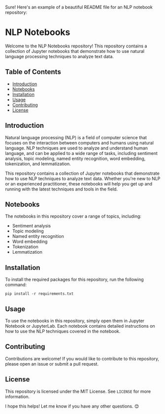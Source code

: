 Sure! Here's an example of a beautiful README file for an NLP notebook repository:

# NLP Notebooks

Welcome to the NLP Notebooks repository! This repository contains a collection of Jupyter notebooks that demonstrate how to use natural language processing techniques to analyze text data.

## Table of Contents

- [Introduction](#introduction)
- [Notebooks](#notebooks)
- [Installation](#installation)
- [Usage](#usage)
- [Contributing](#contributing)
- [License](#license)

## Introduction

Natural language processing (NLP) is a field of computer science that focuses on the interaction between computers and humans using natural language. NLP techniques are used to analyze and understand human language, and can be applied to a wide range of tasks, including sentiment analysis, topic modeling, named entity recognition, word embedding, tokenization, and lemmatization.

This repository contains a collection of Jupyter notebooks that demonstrate how to use NLP techniques to analyze text data. Whether you're new to NLP or an experienced practitioner, these notebooks will help you get up and running with the latest techniques and tools in the field.

## Notebooks

The notebooks in this repository cover a range of topics, including:

- Sentiment analysis
- Topic modeling
- Named entity recognition
- Word embedding
- Tokenization
- Lemmatization

## Installation

To install the required packages for this repository, run the following command:

```
pip install -r requirements.txt
```

## Usage

To use the notebooks in this repository, simply open them in Jupyter Notebook or JupyterLab. Each notebook contains detailed instructions on how to use the NLP techniques covered in the notebook.

## Contributing

Contributions are welcome! If you would like to contribute to this repository, please open an issue or submit a pull request.

## License

This repository is licensed under the MIT License. See `LICENSE` for more information.

I hope this helps! Let me know if you have any other questions. 😊
